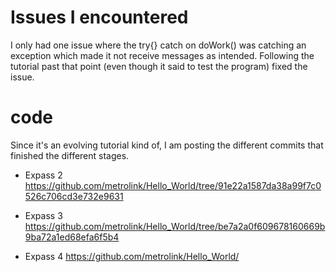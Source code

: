 # Issues I encountered

I only had one issue where the try{} catch on doWork() was catching an exception which made it not receive messages as intended. Following the tutorial past that point (even though it said to test the program) fixed the issue.

# code
Since it's an evolving tutorial kind of, I am posting the different commits that finished the different stages.


* Expass 2
https://github.com/metrolink/Hello_World/tree/91e22a1587da38a99f7c0526c706cd3e732e9631

* Expass 3
https://github.com/metrolink/Hello_World/tree/be7a2a0f609678160669b9ba72a1ed68efa6f5b4

* Expass 4
https://github.com/metrolink/Hello_World/

